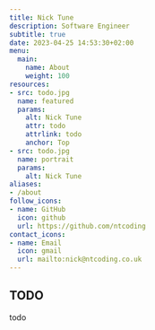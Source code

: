 ```yaml
---
title: Nick Tune
description: Software Engineer
subtitle: true
date: 2023-04-25 14:53:30+02:00
menu:
  main:
    name: About
    weight: 100
resources:
- src: todo.jpg
  name: featured
  params:
    alt: Nick Tune
    attr: todo
    attrlink: todo
    anchor: Top
- src: todo.jpg
  name: portrait
  params:
    alt: Nick Tune
aliases:
- /about
follow_icons:
- name: GitHub
  icon: github
  url: https://github.com/ntcoding
contact_icons:
- name: Email
  icon: gmail
  url: mailto:nick@ntcoding.co.uk
---
```


## TODO

todo
